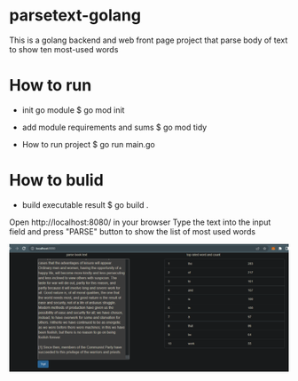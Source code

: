 # parsetext-golang
This is a golang backend and web front page project that parse body of text to show ten most-used words

# How to run
- init go module
$ go mod init

- add module requirements and sums
$ go mod tidy

- How to run project 
$ go run main.go

# How to bulid

- build executable result
$ go build .

Open http://localhost:8080/ in your browser
Type the text into the input field and press "PARSE" button to show the list of most used words

![This is an image](https://github.com/CristianDiazTorres/text-parse/blob/main/screenshot.PNG)
